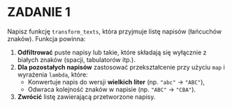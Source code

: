 # ZADANIE 1

Napisz funkcję `transform_texts`, która przyjmuje listę napisów (łańcuchów znaków). Funkcja powinna:

1. **Odfiltrować** puste napisy lub takie, które składają się wyłącznie z białych znaków (spacji, tabulatorów itp.).
2. **Dla pozostałych napisów** zastosować przekształcenie przy użyciu `map` i wyrażenia `lambda`, które:
   - Konwertuje napis do wersji **wielkich liter** (np. `"abc"` → `"ABC"`),
   - Odwraca kolejność znaków w napisie (np. `"ABC"` → `"CBA"`).
3. **Zwrócić** listę zawierającą przetworzone napisy.

